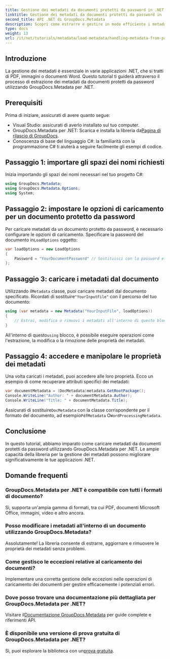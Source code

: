 ```yaml
---
title: Gestione dei metadati da documenti protetti da password in .NET
linktitle: Gestione dei metadati da documenti protetti da password in .NET
second_title: API .NET di GroupDocs.Metadata
description: Scopri come estrarre e gestire in modo efficiente i metadati da documenti protetti da password utilizzando GroupDocs.Metadata per .NET. Questo tutorial completo copre i passaggi essenziali, tra cui l'impostazione delle opzioni di caricamento e l'accesso alle proprietà dei metadati.
type: docs
weight: 13
url: /it/net/tutorials/metadata/load-metadata/handling-metadata-from-password-protected-document/
---
```

## Introduzione

La gestione dei metadati è essenziale in varie applicazioni .NET, che si tratti di PDF, immagini o documenti Word. Questo tutorial ti guiderà attraverso il processo di estrazione dei metadati da documenti protetti da password utilizzando GroupDocs.Metadata per .NET.

## Prerequisiti

Prima di iniziare, assicurati di avere quanto segue:

- Visual Studio: assicurati di averlo installato sul tuo computer.
-  GroupDocs.Metadata per .NET: Scarica e installa la libreria da[Pagina di rilascio di GroupDocs](https://releases.groupdocs.com/metadata/net/).
- Conoscenza di base del linguaggio C#: la familiarità con la programmazione C# ti aiuterà a seguire facilmente gli esempi di codice.

## Passaggio 1: importare gli spazi dei nomi richiesti

Inizia importando gli spazi dei nomi necessari nel tuo progetto C#:

```csharp
using GroupDocs.Metadata;
using GroupDocs.Metadata.Options;
using System;
```

## Passaggio 2: impostare le opzioni di caricamento per un documento protetto da password

 Per caricare metadati da un documento protetto da password, è necessario configurare le opzioni di caricamento. Specificare la password del documento in`LoadOptions` oggetto:

```csharp
var loadOptions = new LoadOptions
{
    Password = "YourDocumentPassword" // Sostituisci con la password effettiva
};
```

## Passaggio 3: caricare i metadati dal documento

 Utilizzando il`Metadata` classe, puoi caricare metadati dal documento specificato. Ricordati di sostituire`"YourInputFile"` con il percorso del tuo documento:

```csharp
using (var metadata = new Metadata("YourInputFile", loadOptions))
{
    // Estrai, modifica o rimuovi i metadati all'interno di questo blocco
}
```

 All'interno di questo`using` blocco, è possibile eseguire operazioni come l'estrazione, la modifica o la rimozione delle proprietà dei metadati.

## Passaggio 4: accedere e manipolare le proprietà dei metadati

Una volta caricati i metadati, puoi accedere alle loro proprietà. Ecco un esempio di come recuperare attributi specifici dei metadati:

```csharp
var documentMetadata = (DocMetadata)metadata.GetRootPackage();
Console.WriteLine("Author: " + documentMetadata.Author);
Console.WriteLine("Title: " + documentMetadata.Title);
```

 Assicurati di sostituire`DocMetadata` con la classe corrispondente per il formato del documento, ad esempio`PdfMetadata` O`WordProcessingMetadata`.

## Conclusione

In questo tutorial, abbiamo imparato come caricare metadati da documenti protetti da password utilizzando GroupDocs.Metadata per .NET. Le ampie capacità della libreria per la gestione dei metadati possono migliorare significativamente le tue applicazioni .NET.

## Domande frequenti

### GroupDocs.Metadata per .NET è compatibile con tutti i formati di documento?
Sì, supporta un'ampia gamma di formati, tra cui PDF, documenti Microsoft Office, immagini, video e altro ancora.

### Posso modificare i metadati all'interno di un documento utilizzando GroupDocs.Metadata?
Assolutamente! La libreria consente di estrarre, aggiornare e rimuovere le proprietà dei metadati senza problemi.

### Come gestisco le eccezioni relative al caricamento dei documenti?
Implementare una corretta gestione delle eccezioni nelle operazioni di caricamento dei documenti per gestire efficacemente i potenziali errori.

### Dove posso trovare una documentazione più dettagliata per GroupDocs.Metadata per .NET?
 Visitare il[Documentazione GroupDocs.Metadata](https://reference.groupdocs.com/metadata/net/) per guide complete e riferimenti API.

### È disponibile una versione di prova gratuita di GroupDocs.Metadata per .NET?
 Sì, puoi esplorare la biblioteca con un[prova gratuita](https://releases.groupdocs.com/).